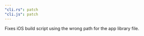 ```yaml
---
"cli.rs": patch
"cli.js": patch
---
```


Fixes iOS build script using the wrong path for the app library file.
